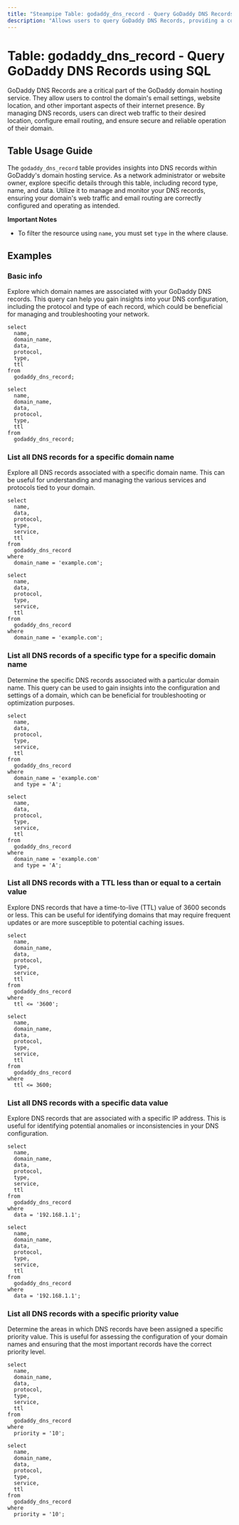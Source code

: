 ```yaml
---
title: "Steampipe Table: godaddy_dns_record - Query GoDaddy DNS Records using SQL"
description: "Allows users to query GoDaddy DNS Records, providing a complete overview of all the DNS records associated with the user's domain."
---
```


# Table: godaddy_dns_record - Query GoDaddy DNS Records using SQL

GoDaddy DNS Records are a critical part of the GoDaddy domain hosting service. They allow users to control the domain's email settings, website location, and other important aspects of their internet presence. By managing DNS records, users can direct web traffic to their desired location, configure email routing, and ensure secure and reliable operation of their domain.

## Table Usage Guide

The `godaddy_dns_record` table provides insights into DNS records within GoDaddy's domain hosting service. As a network administrator or website owner, explore specific details through this table, including record type, name, and data. Utilize it to manage and monitor your DNS records, ensuring your domain's web traffic and email routing are correctly configured and operating as intended.

**Important Notes**
- To filter the resource using `name`, you must set `type` in the where clause.

## Examples

### Basic info
Explore which domain names are associated with your GoDaddy DNS records. This query can help you gain insights into your DNS configuration, including the protocol and type of each record, which could be beneficial for managing and troubleshooting your network.

```sql+postgres
select
  name,
  domain_name,
  data,
  protocol,
  type,
  ttl
from
  godaddy_dns_record;
```

```sql+sqlite
select
  name,
  domain_name,
  data,
  protocol,
  type,
  ttl
from
  godaddy_dns_record;
```

### List all DNS records for a specific domain name
Explore all DNS records associated with a specific domain name. This can be useful for understanding and managing the various services and protocols tied to your domain.

```sql+postgres
select
  name,
  data,
  protocol,
  type,
  service,
  ttl
from
  godaddy_dns_record
where
  domain_name = 'example.com';
```

```sql+sqlite
select
  name,
  data,
  protocol,
  type,
  service,
  ttl
from
  godaddy_dns_record
where
  domain_name = 'example.com';
```

### List all DNS records of a specific type for a specific domain name
Determine the specific DNS records associated with a particular domain name. This query can be used to gain insights into the configuration and settings of a domain, which can be beneficial for troubleshooting or optimization purposes.

```sql+postgres
select
  name,
  data,
  protocol,
  type,
  service,
  ttl
from
  godaddy_dns_record
where
  domain_name = 'example.com'
  and type = 'A';
```

```sql+sqlite
select
  name,
  data,
  protocol,
  type,
  service,
  ttl
from
  godaddy_dns_record
where
  domain_name = 'example.com'
  and type = 'A';
```

### List all DNS records with a TTL less than or equal to a certain value
Explore DNS records that have a time-to-live (TTL) value of 3600 seconds or less. This can be useful for identifying domains that may require frequent updates or are more susceptible to potential caching issues.

```sql+postgres
select
  name,
  domain_name,
  data,
  protocol,
  type,
  service,
  ttl
from
  godaddy_dns_record
where
  ttl <= '3600';
```

```sql+sqlite
select
  name,
  domain_name,
  data,
  protocol,
  type,
  service,
  ttl
from
  godaddy_dns_record
where
  ttl <= 3600;
```

### List all DNS records with a specific data value
Explore DNS records that are associated with a specific IP address. This is useful for identifying potential anomalies or inconsistencies in your DNS configuration.

```sql+postgres
select
  name,
  domain_name,
  data,
  protocol,
  type,
  service,
  ttl
from
  godaddy_dns_record
where
  data = '192.168.1.1';
```

```sql+sqlite
select
  name,
  domain_name,
  data,
  protocol,
  type,
  service,
  ttl
from
  godaddy_dns_record
where
  data = '192.168.1.1';
```

### List all DNS records with a specific priority value
Determine the areas in which DNS records have been assigned a specific priority value. This is useful for assessing the configuration of your domain names and ensuring that the most important records have the correct priority level.

```sql+postgres
select
  name,
  domain_name,
  data,
  protocol,
  type,
  service,
  ttl
from
  godaddy_dns_record
where
  priority = '10';
```

```sql+sqlite
select
  name,
  domain_name,
  data,
  protocol,
  type,
  service,
  ttl
from
  godaddy_dns_record
where
  priority = '10';
```